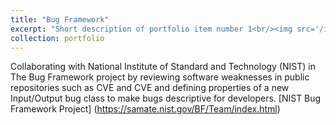 ```yaml
---
title: "Bug Framework"
excerpt: "Short description of portfolio item number 1<br/><img src='/images/500x300.png'>"
collection: portfolio
---
```


Collaborating with National Institute of Standard and Technology (NIST) in The Bug Framework project by reviewing software weaknesses in public repositories such as CVE and CVE and defining properties of a new Input/Output bug class to make bugs descriptive for developers. 
[NIST Bug Framework Project] (https://samate.nist.gov/BF/Team/index.html)

